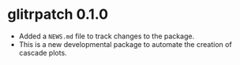 # glitrpatch 0.1.0

* Added a `NEWS.md` file to track changes to the package.
* This is a new developmental package to automate the creation of cascade plots.
